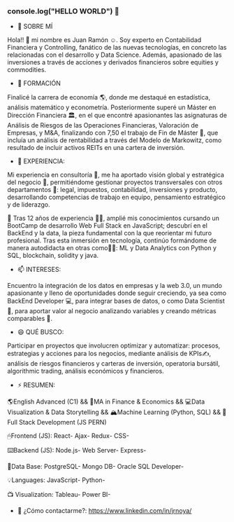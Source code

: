### console.log("HELLO WORLD") 👋

- 🔭 SOBRE MÍ

Hola!! 👋 mi nombre es Juan Ramón ☺. Soy experto en Contabilidad Financiera y Controlling, fanático de las nuevas tecnologías, en concreto las relacionadas con el desarrollo y Data Science. Además, apasionado de las inversiones a través de acciones y derivados financieros sobre equities y commodities.

- 🌱 FORMACIÓN

Finalicé la carrera de economía 🌎, donde me destaqué en estadística, análisis matemático y econometría. Posteriormente superé un Máster en Dirección Financiera 🏛, en el que encontré apasionantes las asignaturas de Análisis de Riesgos de las Operaciones Financieras, Valoración de Empresas, y M&A, finalizando con 7,50 el trabajo de Fin de Máster 🗽, que incluía un análisis de rentabilidad a través del Modelo de Markowitz, como resultado de incluir activos REITs en una cartera de inversión.

- 🤔 EXPERIENCIA:

Mi experiencia en consultoría 🥇, me ha aportado visión global y estratégica del negocio 👔, permitiéndome gestionar proyectos transversales con otros departamentos 🔌: legal, impuestos, contabilidad, inversiones y producto, desarrollando competencias de trabajo en equipo, pensamiento estratégico y de liderazgo.

💬 Tras 12 años de experiencia 🕵️‍♀️, amplié mis conocimientos cursando un BootCamp de desarrollo Web Full Stack en JavaScript; descubrí en el BackEnd y la data, la pieza fundamental con la que reorientar mi futuro profesional. Tras esta inmersión en tecnología, continúo formándome de manera autodidacta en otras como👩‍💻: ML y Data Analytics con Python y SQL, blockchain, solidity y java.

- 📫 INTERESES:

Encuentro la integración de los datos en empresas y la web 3.0, un mundo apasionante y lleno de oportunidades donde seguir creciendo, ya sea como BackEnd Developer 💻, para integrar bases de datos, o como Data Scientist 🔎, para aportar valor al negocio analizando variables y creando métricas comparables 💸.

- 😄 QUÉ BUSCO:

Participar en proyectos que involucren optimizar y automatizar: procesos, estrategias y acciones para los negocios, mediante análisis de KPIs✍, análisis de riesgos financieros y carteras de inversión, operatoria bursátil, algorithmic trading, análisis económicos y financieros.

- ⚡ RESUMEN:

🌎English Advanced (C1) &&
🚀MA in Finance & Economics &&
💻Data Visualization & Data Storytelling &&
🏔Machine Learning (Python, SQL) &&
🌈Full Stack Development (JS PERN)

🖱Frontend (JS):
        React-
        Ajax-
        Redux-
        CSS-

⌨️Backend (JS): 
        Node.js-
        Web Server-
        Express-

🔎Data Base: 
        PostgreSQL-
        Mongo DB-
        Oracle SQL Developer-

💡Languages: 
        JavaScript-
        Python-

📺 Visualization: 
        Tableau-
        Power BI-

- 🚎 ¿Cómo contactarme?: 
      https://www.linkedin.com/in/jrnoya/
